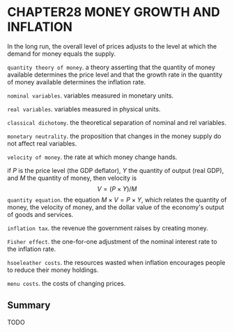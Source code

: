 # CHAPTER28 MONEY GROWTH AND INFLATION



In the long run, the overall level of prices adjusts to the level at which the demand for money equals the supply.

`quantity theory of money`. a theory asserting that the quantity of money available determines the price level and that the growth rate in the quantity of money available determines the inflation rate.

`nominal variables`. variables measured in monetary units.

`real variables`. variables measured in physical units.

`classical dichotomy`. the theoretical separation of nominal and rel variables.

`monetary neutrality`. the proposition that changes in the money supply do not affect real variables.

`velocity of money`. the rate at which money change hands.

if $P$ is the price level (the GDP deflator), $Y$ the quantity of output (real GDP), and $M$ the quantity of money, then velocity is 
$$
V = (P \times Y) / M
$$
`quantity equation`. the equation $M \times V = P \times Y$, which relates the quantity of money, the velocity of money, and the dollar value of the economy's output of goods and services.

`inflation tax`. the revenue the government raises by creating money.

`Fisher effect`. the one-for-one adjustment of the nominal interest rate to the inflation rate.

`hsoeleather costs`. the resources wasted when inflation encourages people to reduce their money holdings.

`menu costs`. the costs of changing prices.



## Summary

TODO
